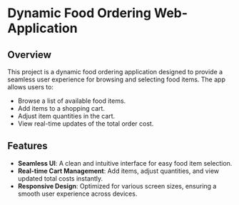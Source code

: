 # Dynamic Food Ordering Web-Application

## Overview
This project is a dynamic food ordering application designed to provide a seamless user experience for browsing and selecting food items. The app allows users to:
- Browse a list of available food items.
- Add items to a shopping cart.
- Adjust item quantities in the cart.
- View real-time updates of the total order cost.

## Features
- **Seamless UI**: A clean and intuitive interface for easy food item selection.
- **Real-time Cart Management**: Add items, adjust quantities, and view updated total costs instantly.
- **Responsive Design**: Optimized for various screen sizes, ensuring a smooth user experience across devices.

